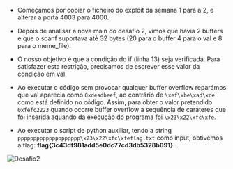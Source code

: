 - Começamos por copiar o ficheiro do exploit da semana 1 para a 2, e alterar a porta 4003 para 4000.

- Depois de analisar a nova main do desafio 2, vimos que havia 2 buffers e que o scanf suportava até 32 bytes (20 para o buffer 4 para o val e 8 para o meme_file).

- O nosso objetivo é que a condição do if (linha 13) seja verificada. Para satisfazer esta restrição, precisamos de escrever esse valor da condição em val.

- Ao executar o código sem provocar qualquer buffer overflow reparámos que val aparecia como ```0xdeadbeef```, ao contrário de ```\xef\xbe\xad\xde``` como está definido no código. Assim, para obter o valor pretendido ```0xfefc2223``` quando ocorre buffer overflow a sequência de carateres que foi inserida aquando da execução do programa foi ```\x23\x22\xfc\xfe```.

- Ao executar o script de python auxiliar, tendo a string ```pppppppppppppppppppp\x23\x22\xfc\xfeflag.txt``` como input, obtivémos a flag: **flag{3c43df981add5e0dc77cd3db5328b691}**.


![Desafio2](https://user-images.githubusercontent.com/123839132/229187681-1a62aede-2b23-454b-bc46-97bdf7c44b93.png)
